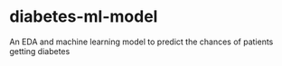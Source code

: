 # diabetes-ml-model
An EDA and machine learning model to predict the chances of patients getting diabetes
